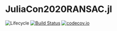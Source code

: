 # JuliaCon2020RANSAC.jl

![Lifecycle](https://img.shields.io/badge/lifecycle-experimental-orange.svg)<!--
![Lifecycle](https://img.shields.io/badge/lifecycle-maturing-blue.svg)
![Lifecycle](https://img.shields.io/badge/lifecycle-stable-green.svg)
![Lifecycle](https://img.shields.io/badge/lifecycle-retired-orange.svg)
![Lifecycle](https://img.shields.io/badge/lifecycle-archived-red.svg)
![Lifecycle](https://img.shields.io/badge/lifecycle-dormant-blue.svg) -->
[![Build Status](https://travis-ci.com/cserteGT3/JuliaCon2020RANSAC.jl.svg?branch=master)](https://travis-ci.com/cserteGT3/JuliaCon2020RANSAC.jl)
[![codecov.io](http://codecov.io/github/cserteGT3/JuliaCon2020RANSAC.jl/coverage.svg?branch=master)](http://codecov.io/github/cserteGT3/JuliaCon2020RANSAC.jl?branch=master)
<!--
[![Documentation](https://img.shields.io/badge/docs-stable-blue.svg)](https://cserteGT3.github.io/JuliaCon2020RANSAC.jl/stable)
[![Documentation](https://img.shields.io/badge/docs-master-blue.svg)](https://cserteGT3.github.io/JuliaCon2020RANSAC.jl/dev)
-->
